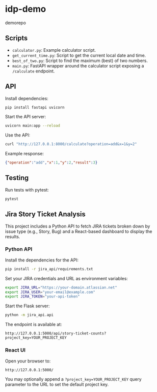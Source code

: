 # idp-demo
demorepo

## Scripts

- `calculator.py`: Example calculator script.
- `get_current_time.py`: Script to get the current local date and time.
- `best_of_two.py`: Script to find the maximum (best) of two numbers.
- `main.py`: FastAPI wrapper around the calculator script exposing a `/calculate` endpoint.

## API

Install dependencies:

```bash
pip install fastapi uvicorn
```

Start the API server:

```bash
uvicorn main:app --reload
```

Use the API:

```bash
curl "http://127.0.0.1:8000/calculate?operation=add&x=1&y=2"
```

Example response:

```json
{"operation":"add","x":1,"y":2,"result":3}
```

## Testing

Run tests with pytest:

```bash
pytest
```

## Jira Story Ticket Analysis

This project includes a Python API to fetch JIRA tickets broken down by issue type (e.g., Story, Bug) and a React-based dashboard to display the results.

### Python API

Install the dependencies for the API:

```bash
pip install -r jira_api/requirements.txt
```

Set your JIRA credentials and URL as environment variables:

```bash
export JIRA_URL="https://your-domain.atlassian.net"
export JIRA_USER="your-email@example.com"
export JIRA_TOKEN="your-api-token"
```

Start the Flask server:

```bash
python -m jira_api.api
```

The endpoint is available at:

```
http://127.0.0.1:5000/api/story-ticket-counts?project_key=YOUR_PROJECT_KEY
```

### React UI

Open your browser to:

```
http://127.0.0.1:5000/
```

You may optionally append a `?project_key=YOUR_PROJECT_KEY` query parameter to the URL to set the default project key.
